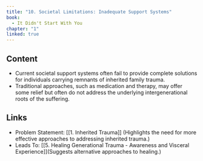 ```yaml
---
title: "10. Societal Limitations: Inadequate Support Systems"
book:
  - It Didn't Start With You
chapter: "1"
linked: true
---
```

## Content

- Current societal support systems often fail to provide complete solutions for individuals carrying remnants of inherited family trauma.
- Traditional approaches, such as medication and therapy, may offer some relief but often do not address the underlying intergenerational roots of the suffering.

## Links

- Problem Statement: [[1. Inherited Trauma]] (Highlights the need for more effective approaches to addressing inherited trauma.)
- Leads To: [[5. Healing Generational Trauma - Awareness and Visceral Experience]](Suggests alternative approaches to healing.)